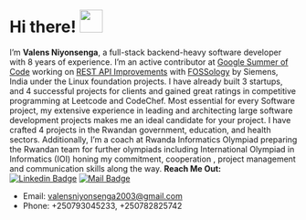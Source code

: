 # Hi there! <img src="https://raw.githubusercontent.com/MartinHeinz/MartinHeinz/master/wave.gif" width="40px">

I’m **Valens Niyonsenga**, a full-stack backend-heavy software developer with 8 years of experience. I’m an active contributor at [Google Summer of Code](https://summerofcode.withgoogle.com/) working on [REST API Improvements](https://summerofcode.withgoogle.com/programs/2024/projects/0oTx6AYV) with [FOSSology](https://www.fossology.org/) by Siemens, India under the Linux foundation projects.  I have already built 3 startups, and 4 successful projects for clients and gained great ratings in competitive programming at Leetcode and CodeChef. Most essential for every Software project, my extensive experience in leading and architecting large software development projects makes me an ideal candidate for your project. I have crafted 4 projects in the Rwandan government, education, and health sectors. Additionally, I’m a coach at Rwanda Informatics Olympiad preparing the Rwandan team for further olympiads including International Olympiad in Informatics (IOI) honing my commitment, cooperation , project management and communication skills along the way.
**Reach Me Out:<br>**
[![Linkedin Badge](https://img.shields.io/badge/-valens200-0e76a8?style=flat&labelColor=0e76a8&logo=linkedin&logoColor=white)](https://www.linkedin.com/in/valens-niyonsenga-947440228/)  [![Mail Badge](https://img.shields.io/badge/-valens200-c0392b?style=flat&labelColor=c0392b&logo=gmail&logoColor=white)](mailto:valensniyonsenga2003@gmail.com)

- Email: [valensniyonsenga2003@gmail.com](mailto:valensniyonsenga2003@gmail.com)<br>
- Phone: +250793045233, +250782825742
